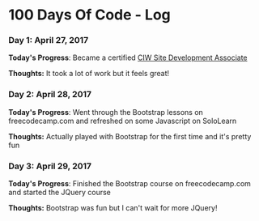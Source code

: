 # 100 Days Of Code - Log

### Day 1: April 27, 2017

**Today's Progress**: Became a certified [CIW Site Development Associate](http://bit.ly/2dUXvy1)

**Thoughts:** It took a lot of work but it feels great! 

### Day 2: April 28, 2017

**Today's Progress**: Went through the Bootstrap lessons on freecodecamp.com and refreshed on some Javascript on SoloLearn

**Thoughts:** Actually played with Bootstrap for the first time and it's pretty fun

### Day 3: April 29, 2017

**Today's Progress**: Finished the Bootstrap course on freecodecamp.com and started the JQuery course

**Thoughts:** Bootstrap was fun but I can't wait for more JQuery!
